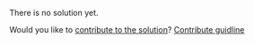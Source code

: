 
There is no solution yet.

Would you like to [contribute to the solution](https://github.com/BFEdev/BFE.dev-solutions/blob/main/quiz/Hoisting-IV_en.md)? [Contribute guidline](https://github.com/BFEdev/BFE.dev-solutions#how-to-contribute)
